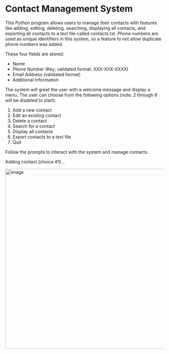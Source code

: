 # Contact Management System

This Python program allows users to manage their contacts with features like adding, editing, deleting, searching, displaying all contacts, and exporting all contacts to a text file called contacts.txt. Phone numbers are used as unique identifiers in this system, so a feature to not allow duplicate phone numbers was added.

These four fields are stored:
 - Name
 - Phone Number (Key; validated format: XXX-XXX-XXXX)
 - Email Address (validated format)
 - Additional Information

The system will greet the user with a welcome message and display a menu.
The user can choose from the following options (note: 2 through 6 will be disabled to start):
1. Add a new contact
2. Edit an existing contact
3. Delete a contact 
4. Search for a contact 
5. Display all contacts 
6. Export contacts to a text file 
7. Quit

Follow the prompts to interact with the system and manage contacts.

Adding contact (choice #1)...

<img width="571" alt="image" src="https://github.com/alberto-it/Contact-Mgmt-System/assets/56044114/a71b021f-ee35-44db-b41b-ac1d13846bb6">



